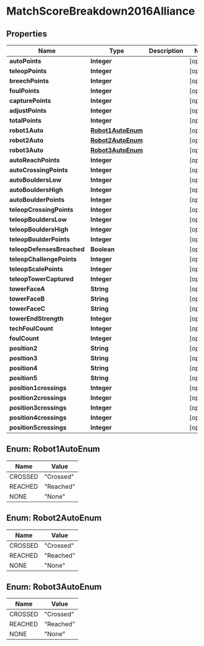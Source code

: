 
# MatchScoreBreakdown2016Alliance

## Properties
Name | Type | Description | Notes
------------ | ------------- | ------------- | -------------
**autoPoints** | **Integer** |  |  [optional]
**teleopPoints** | **Integer** |  |  [optional]
**breechPoints** | **Integer** |  |  [optional]
**foulPoints** | **Integer** |  |  [optional]
**capturePoints** | **Integer** |  |  [optional]
**adjustPoints** | **Integer** |  |  [optional]
**totalPoints** | **Integer** |  |  [optional]
**robot1Auto** | [**Robot1AutoEnum**](#Robot1AutoEnum) |  |  [optional]
**robot2Auto** | [**Robot2AutoEnum**](#Robot2AutoEnum) |  |  [optional]
**robot3Auto** | [**Robot3AutoEnum**](#Robot3AutoEnum) |  |  [optional]
**autoReachPoints** | **Integer** |  |  [optional]
**autoCrossingPoints** | **Integer** |  |  [optional]
**autoBouldersLow** | **Integer** |  |  [optional]
**autoBouldersHigh** | **Integer** |  |  [optional]
**autoBoulderPoints** | **Integer** |  |  [optional]
**teleopCrossingPoints** | **Integer** |  |  [optional]
**teleopBouldersLow** | **Integer** |  |  [optional]
**teleopBouldersHigh** | **Integer** |  |  [optional]
**teleopBoulderPoints** | **Integer** |  |  [optional]
**teleopDefensesBreached** | **Boolean** |  |  [optional]
**teleopChallengePoints** | **Integer** |  |  [optional]
**teleopScalePoints** | **Integer** |  |  [optional]
**teleopTowerCaptured** | **Integer** |  |  [optional]
**towerFaceA** | **String** |  |  [optional]
**towerFaceB** | **String** |  |  [optional]
**towerFaceC** | **String** |  |  [optional]
**towerEndStrength** | **Integer** |  |  [optional]
**techFoulCount** | **Integer** |  |  [optional]
**foulCount** | **Integer** |  |  [optional]
**position2** | **String** |  |  [optional]
**position3** | **String** |  |  [optional]
**position4** | **String** |  |  [optional]
**position5** | **String** |  |  [optional]
**position1crossings** | **Integer** |  |  [optional]
**position2crossings** | **Integer** |  |  [optional]
**position3crossings** | **Integer** |  |  [optional]
**position4crossings** | **Integer** |  |  [optional]
**position5crossings** | **Integer** |  |  [optional]


<a name="Robot1AutoEnum"></a>
## Enum: Robot1AutoEnum
Name | Value
---- | -----
CROSSED | &quot;Crossed&quot;
REACHED | &quot;Reached&quot;
NONE | &quot;None&quot;


<a name="Robot2AutoEnum"></a>
## Enum: Robot2AutoEnum
Name | Value
---- | -----
CROSSED | &quot;Crossed&quot;
REACHED | &quot;Reached&quot;
NONE | &quot;None&quot;


<a name="Robot3AutoEnum"></a>
## Enum: Robot3AutoEnum
Name | Value
---- | -----
CROSSED | &quot;Crossed&quot;
REACHED | &quot;Reached&quot;
NONE | &quot;None&quot;



